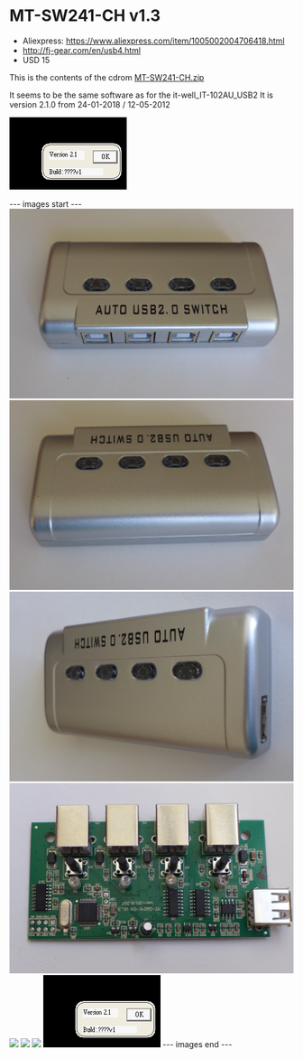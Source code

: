 # MT-SW241-CH v1.3

* Aliexpress: https://www.aliexpress.com/item/1005002004706418.html
* http://fj-gear.com/en/usb4.html
* USD 15

This is the contents of the cdrom [MT-SW241-CH.zip](MT-SW241-CH.zip)

It seems to be the same software as for the it-well_IT-102AU_USB2
It is version 2.1.0 from 24-01-2018 / 12-05-2012

![](screenshot_sw.png)

--- images start ---
![](P1130735.JPG)
![](P1130736.JPG)
![](P1130737.JPG)
![](P1130738.JPG)
![](P1130740.JPG)
![](P1130741.JPG)
![](P1130742.JPG)
![](screenshot_sw.png)
--- images end ---